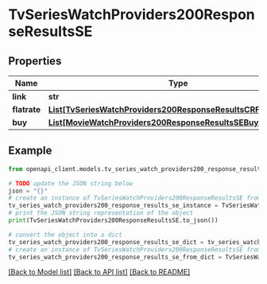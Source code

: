 # TvSeriesWatchProviders200ResponseResultsSE


## Properties

Name | Type | Description | Notes
------------ | ------------- | ------------- | -------------
**link** | **str** |  | [optional] 
**flatrate** | [**List[TvSeriesWatchProviders200ResponseResultsCRFlatrateInner]**](TvSeriesWatchProviders200ResponseResultsCRFlatrateInner.md) |  | [optional] 
**buy** | [**List[MovieWatchProviders200ResponseResultsSEBuyInner]**](MovieWatchProviders200ResponseResultsSEBuyInner.md) |  | [optional] 

## Example

```python
from openapi_client.models.tv_series_watch_providers200_response_results_se import TvSeriesWatchProviders200ResponseResultsSE

# TODO update the JSON string below
json = "{}"
# create an instance of TvSeriesWatchProviders200ResponseResultsSE from a JSON string
tv_series_watch_providers200_response_results_se_instance = TvSeriesWatchProviders200ResponseResultsSE.from_json(json)
# print the JSON string representation of the object
print(TvSeriesWatchProviders200ResponseResultsSE.to_json())

# convert the object into a dict
tv_series_watch_providers200_response_results_se_dict = tv_series_watch_providers200_response_results_se_instance.to_dict()
# create an instance of TvSeriesWatchProviders200ResponseResultsSE from a dict
tv_series_watch_providers200_response_results_se_from_dict = TvSeriesWatchProviders200ResponseResultsSE.from_dict(tv_series_watch_providers200_response_results_se_dict)
```
[[Back to Model list]](../README.md#documentation-for-models) [[Back to API list]](../README.md#documentation-for-api-endpoints) [[Back to README]](../README.md)


